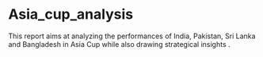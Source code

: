 # Asia_cup_analysis
This report aims at analyzing the performances of India, Pakistan, Sri Lanka and Bangladesh in Asia Cup while also drawing strategical insights .
